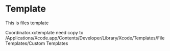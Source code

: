 # Template

This is files template 

Coordinator.xctemplate need copy to 
/Applications/Xcode.app/Contents/Developer/Library/Xcode/Templates/File Templates/Custom Templates


